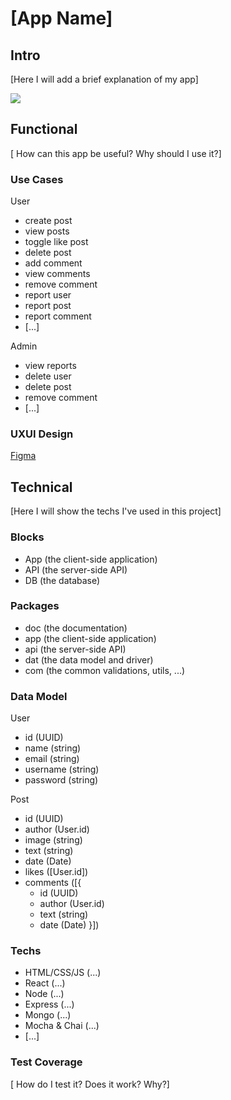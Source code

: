 # [App Name]

## Intro

[Here I will add a brief explanation of my app]

![](https://media.giphy.com/media/XxYsESeIStBeyuVexK/giphy.gif?cid=82a1493bwnmcgc8ej1kuwmfxpdbjvczx71e6j3n0dqgaz5ij&ep=v1_gifs_trending&rid=giphy.gif&ct=g)

## Functional
 [ How can this app be useful? Why should I use it?]

### Use Cases

User
- create post
- view posts
- toggle like post
- delete post
- add comment
- view comments
- remove comment
- report user
- report post
- report comment
- [...]

Admin
- view reports
- delete user
- delete post
- remove comment
- [...]

### UXUI Design

[Figma](https://figma.com)

## Technical

[Here I will show the techs I've used in this project]

### Blocks

- App (the client-side application)
- API (the server-side API)
- DB (the database)

### Packages

- doc (the documentation)
- app (the client-side application)
- api (the server-side API)
- dat (the data model and driver)
- com (the common validations, utils, ...)

### Data Model

User
- id (UUID)
- name (string)
- email (string)
- username (string)
- password (string)

Post
- id (UUID)
- author (User.id)
- image (string)
- text (string)
- date (Date)
- likes ([User.id])
- comments ([{ 
    - id (UUID)
    - author (User.id)
    - text (string)
    - date (Date) }])

### Techs

- HTML/CSS/JS (...)
- React (...)
- Node (...)
- Express (...)
- Mongo (...)
- Mocha & Chai (...)
- [...]

### Test Coverage

[ How do I test it? Does it work? Why?]